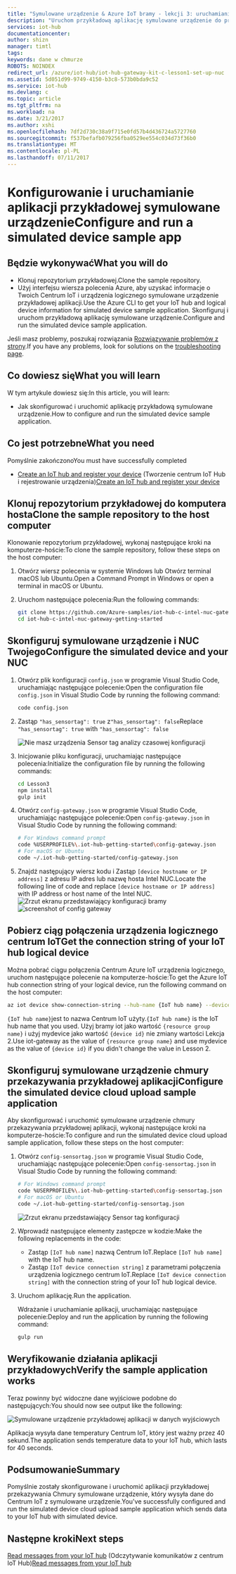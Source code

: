 ```yaml
---
title: "Symulowane urządzenie & Azure IoT bramy - lekcji 3: uruchamianie aplikacji przykładowych | Dokumentacja firmy Microsoft"
description: "Uruchom przykładową aplikację symulowane urządzenie do przesyłania danych temperatury do Centrum IoT"
services: iot-hub
documentationcenter: 
author: shizn
manager: timtl
tags: 
keywords: dane w chmurze
ROBOTS: NOINDEX
redirect_url: /azure/iot-hub/iot-hub-gateway-kit-c-lesson1-set-up-nuc
ms.assetid: 5d051d99-9749-4150-b3c8-573b0bda9c52
ms.service: iot-hub
ms.devlang: c
ms.topic: article
ms.tgt_pltfrm: na
ms.workload: na
ms.date: 3/21/2017
ms.author: xshi
ms.openlocfilehash: 7df2d730c38a9f715e0fd57b4d436724a5727760
ms.sourcegitcommit: f537befafb079256fba0529ee554c034d73f36b0
ms.translationtype: MT
ms.contentlocale: pl-PL
ms.lasthandoff: 07/11/2017
---
```

# <a name="configure-and-run-a-simulated-device-sample-app"></a><span data-ttu-id="f031a-104">Konfigurowanie i uruchamianie aplikacji przykładowej symulowane urządzenie</span><span class="sxs-lookup"><span data-stu-id="f031a-104">Configure and run a simulated device sample app</span></span>

## <a name="what-you-will-do"></a><span data-ttu-id="f031a-105">Będzie wykonywać</span><span class="sxs-lookup"><span data-stu-id="f031a-105">What you will do</span></span>

- <span data-ttu-id="f031a-106">Klonuj repozytorium przykładowej.</span><span class="sxs-lookup"><span data-stu-id="f031a-106">Clone the sample repository.</span></span>
- <span data-ttu-id="f031a-107">Użyj interfejsu wiersza polecenia Azure, aby uzyskać informacje o Twoich Centrum IoT i urządzenia logicznego symulowane urządzenie przykładowej aplikacji.</span><span class="sxs-lookup"><span data-stu-id="f031a-107">Use the Azure CLI to get your IoT hub and logical device information for simulated device sample application.</span></span> <span data-ttu-id="f031a-108">Skonfiguruj i uruchom przykładową aplikację symulowane urządzenie.</span><span class="sxs-lookup"><span data-stu-id="f031a-108">Configure and run the simulated device sample application.</span></span>

<span data-ttu-id="f031a-109">Jeśli masz problemy, poszukaj rozwiązania [Rozwiązywanie problemów z strony](iot-hub-gateway-kit-c-sim-troubleshooting.md).</span><span class="sxs-lookup"><span data-stu-id="f031a-109">If you have any problems, look for solutions on the [troubleshooting page](iot-hub-gateway-kit-c-sim-troubleshooting.md).</span></span>

## <a name="what-you-will-learn"></a><span data-ttu-id="f031a-110">Co dowiesz się</span><span class="sxs-lookup"><span data-stu-id="f031a-110">What you will learn</span></span>

<span data-ttu-id="f031a-111">W tym artykule dowiesz się:</span><span class="sxs-lookup"><span data-stu-id="f031a-111">In this article, you will learn:</span></span>

- <span data-ttu-id="f031a-112">Jak skonfigurować i uruchomić aplikację przykładową symulowane urządzenie.</span><span class="sxs-lookup"><span data-stu-id="f031a-112">How to configure and run the simulated device sample application.</span></span>

## <a name="what-you-need"></a><span data-ttu-id="f031a-113">Co jest potrzebne</span><span class="sxs-lookup"><span data-stu-id="f031a-113">What you need</span></span>

<span data-ttu-id="f031a-114">Pomyślnie zakończono</span><span class="sxs-lookup"><span data-stu-id="f031a-114">You must have successfully completed</span></span>

- <span data-ttu-id="f031a-115">[Create an IoT hub and register your device](iot-hub-gateway-kit-c-sim-lesson2-register-device.md) (Tworzenie centrum IoT Hub i rejestrowanie urządzenia)</span><span class="sxs-lookup"><span data-stu-id="f031a-115">[Create an IoT hub and register your device](iot-hub-gateway-kit-c-sim-lesson2-register-device.md)</span></span>

## <a name="clone-the-sample-repository-to-the-host-computer"></a><span data-ttu-id="f031a-116">Klonuj repozytorium przykładowej do komputera hosta</span><span class="sxs-lookup"><span data-stu-id="f031a-116">Clone the sample repository to the host computer</span></span>

<span data-ttu-id="f031a-117">Klonowanie repozytorium przykładowej, wykonaj następujące kroki na komputerze-hoście:</span><span class="sxs-lookup"><span data-stu-id="f031a-117">To clone the sample repository, follow these steps on the host computer:</span></span>

1. <span data-ttu-id="f031a-118">Otwórz wiersz polecenia w systemie Windows lub Otwórz terminal macOS lub Ubuntu.</span><span class="sxs-lookup"><span data-stu-id="f031a-118">Open a Command Prompt in Windows or open a terminal in macOS or Ubuntu.</span></span>
2. <span data-ttu-id="f031a-119">Uruchom następujące polecenia:</span><span class="sxs-lookup"><span data-stu-id="f031a-119">Run the following commands:</span></span>

   ```bash
   git clone https://github.com/Azure-samples/iot-hub-c-intel-nuc-gateway-getting-started
   cd iot-hub-c-intel-nuc-gateway-getting-started
   ```

## <a name="configure-the-simulated-device-and-your-nuc"></a><span data-ttu-id="f031a-120">Skonfiguruj symulowane urządzenie i NUC Twojego</span><span class="sxs-lookup"><span data-stu-id="f031a-120">Configure the simulated device and your NUC</span></span>

1. <span data-ttu-id="f031a-121">Otwórz plik konfiguracji `config.json` w programie Visual Studio Code, uruchamiając następujące polecenie:</span><span class="sxs-lookup"><span data-stu-id="f031a-121">Open the configuration file `config.json` in Visual Studio Code by running the following command:</span></span>

   ```bash
   code config.json
   ```

2. <span data-ttu-id="f031a-122">Zastąp `"has_sensortag": true` z`"has_sensortag": false`</span><span class="sxs-lookup"><span data-stu-id="f031a-122">Replace `"has_sensortag": true` with `"has_sensortag": false`</span></span>

   ![Nie masz urządzenia Sensor tag analizy czasowej konfiguracji](media/iot-hub-gateway-kit-lessons/lesson3/config_no_sensortag.png)

3. <span data-ttu-id="f031a-124">Inicjowanie pliku konfiguracji, uruchamiając następujące polecenia:</span><span class="sxs-lookup"><span data-stu-id="f031a-124">Initialize the configuration file by running the following commands:</span></span>

   ```bash
   cd Lesson3
   npm install
   gulp init
   ```

4. <span data-ttu-id="f031a-125">Otwórz `config-gateway.json` w programie Visual Studio Code, uruchamiając następujące polecenie:</span><span class="sxs-lookup"><span data-stu-id="f031a-125">Open `config-gateway.json` in Visual Studio Code by running the following command:</span></span>

   ```bash
   # For Windows command prompt
   code %USERPROFILE%\.iot-hub-getting-started\config-gateway.json
   # For macOS or Ubuntu
   code ~/.iot-hub-getting-started/config-gateway.json
   ```

5. <span data-ttu-id="f031a-126">Znajdź następujący wiersz kodu i Zastąp `[device hostname or IP address]` z adresu IP adres lub nazwę hosta Intel NUC.</span><span class="sxs-lookup"><span data-stu-id="f031a-126">Locate the following line of code and replace `[device hostname or IP address]` with IP address or host name of the Intel NUC.</span></span>
   <span data-ttu-id="f031a-127">![Zrzut ekranu przedstawiający konfiguracji bramy](media/iot-hub-gateway-kit-lessons/lesson3/config_gateway.png)</span><span class="sxs-lookup"><span data-stu-id="f031a-127">![screenshot of config gateway](media/iot-hub-gateway-kit-lessons/lesson3/config_gateway.png)</span></span>

## <a name="get-the-connection-string-of-your-iot-hub-logical-device"></a><span data-ttu-id="f031a-128">Pobierz ciąg połączenia urządzenia logicznego centrum IoT</span><span class="sxs-lookup"><span data-stu-id="f031a-128">Get the connection string of your IoT hub logical device</span></span>

<span data-ttu-id="f031a-129">Można pobrać ciągu połączenia Centrum Azure IoT urządzenia logicznego, uruchom następujące polecenie na komputerze-hoście:</span><span class="sxs-lookup"><span data-stu-id="f031a-129">To get the Azure IoT hub connection string of your logical device, run the following command on the host computer:</span></span>

```bash
az iot device show-connection-string --hub-name {IoT hub name} --device-id mydevice --resource-group iot-gateway
```

<span data-ttu-id="f031a-130">`{IoT hub name}`jest to nazwa Centrum IoT użyty.</span><span class="sxs-lookup"><span data-stu-id="f031a-130">`{IoT hub name}` is the IoT hub name that you used.</span></span> <span data-ttu-id="f031a-131">Użyj bramy iot jako wartość `{resource group name}` i użyj mydevice jako wartość `{device id}` nie zmiany wartości Lekcja 2.</span><span class="sxs-lookup"><span data-stu-id="f031a-131">Use iot-gateway as the value of `{resource group name}` and use mydevice as the value of `{device id}` if you didn't change the value in Lesson 2.</span></span>

## <a name="configure-the-simulated-device-cloud-upload-sample-application"></a><span data-ttu-id="f031a-132">Skonfiguruj symulowane urządzenie chmury przekazywania przykładowej aplikacji</span><span class="sxs-lookup"><span data-stu-id="f031a-132">Configure the simulated device cloud upload sample application</span></span>

<span data-ttu-id="f031a-133">Aby skonfigurować i uruchomić symulowane urządzenie chmury przekazywania przykładowej aplikacji, wykonaj następujące kroki na komputerze-hoście:</span><span class="sxs-lookup"><span data-stu-id="f031a-133">To configure and run the simulated device cloud upload sample application, follow these steps on the host computer:</span></span>

1. <span data-ttu-id="f031a-134">Otwórz `config-sensortag.json` w programie Visual Studio Code, uruchamiając następujące polecenie:</span><span class="sxs-lookup"><span data-stu-id="f031a-134">Open `config-sensortag.json` in Visual Studio Code by running the following command:</span></span>

   ```bash
   # For Windows command prompt
   code %USERPROFILE%\.iot-hub-getting-started\config-sensortag.json
   # For macOS or Ubuntu
   code ~/.iot-hub-getting-started/config-sensortag.json
   ```

   ![Zrzut ekranu przedstawiający Sensor tag konfiguracji](media/iot-hub-gateway-kit-lessons/lesson3/config_simulated_device.png)

2. <span data-ttu-id="f031a-136">Wprowadź następujące elementy zastępcze w kodzie:</span><span class="sxs-lookup"><span data-stu-id="f031a-136">Make the following replacements in the code:</span></span>
   - <span data-ttu-id="f031a-137">Zastąp `[IoT hub name]` nazwą Centrum IoT.</span><span class="sxs-lookup"><span data-stu-id="f031a-137">Replace `[IoT hub name]` with the IoT hub name.</span></span>
   - <span data-ttu-id="f031a-138">Zastąp `[IoT device connection string]` z parametrami połączenia urządzenia logicznego centrum IoT.</span><span class="sxs-lookup"><span data-stu-id="f031a-138">Replace `[IoT device connection string]` with the connection string of your IoT hub logical device.</span></span>

3. <span data-ttu-id="f031a-139">Uruchom aplikację.</span><span class="sxs-lookup"><span data-stu-id="f031a-139">Run the application.</span></span>

   <span data-ttu-id="f031a-140">Wdrażanie i uruchamianie aplikacji, uruchamiając następujące polecenie:</span><span class="sxs-lookup"><span data-stu-id="f031a-140">Deploy and run the application by running the following command:</span></span>

   ```bash
   gulp run
   ```

## <a name="verify-the-sample-application-works"></a><span data-ttu-id="f031a-141">Weryfikowanie działania aplikacji przykładowych</span><span class="sxs-lookup"><span data-stu-id="f031a-141">Verify the sample application works</span></span>

<span data-ttu-id="f031a-142">Teraz powinny być widoczne dane wyjściowe podobne do następujących:</span><span class="sxs-lookup"><span data-stu-id="f031a-142">You should now see output like the following:</span></span>

![Symulowane urządzenie przykładowej aplikacji w danych wyjściowych](media/iot-hub-gateway-kit-lessons/lesson3/gulp_run_simudev.png)

<span data-ttu-id="f031a-144">Aplikacja wysyła dane temperatury Centrum IoT, który jest ważny przez 40 sekund.</span><span class="sxs-lookup"><span data-stu-id="f031a-144">The application sends temperature data to your IoT hub, which lasts for 40 seconds.</span></span>

## <a name="summary"></a><span data-ttu-id="f031a-145">Podsumowanie</span><span class="sxs-lookup"><span data-stu-id="f031a-145">Summary</span></span>

<span data-ttu-id="f031a-146">Pomyślnie zostały skonfigurowane i uruchomić aplikacji przykładowej przekazywania Chmury symulowane urządzenie, który wysyła dane do Centrum IoT z symulowane urządzenie.</span><span class="sxs-lookup"><span data-stu-id="f031a-146">You've successfully configured and run the simulated device cloud upload sample application which sends data to your IoT hub with simulated device.</span></span>

## <a name="next-steps"></a><span data-ttu-id="f031a-147">Następne kroki</span><span class="sxs-lookup"><span data-stu-id="f031a-147">Next steps</span></span>
<span data-ttu-id="f031a-148">[Read messages from your IoT hub](iot-hub-gateway-kit-c-sim-lesson3-read-messages-from-hub.md) (Odczytywanie komunikatów z centrum IoT Hub)</span><span class="sxs-lookup"><span data-stu-id="f031a-148">[Read messages from your IoT hub](iot-hub-gateway-kit-c-sim-lesson3-read-messages-from-hub.md)</span></span>